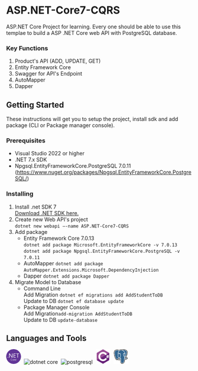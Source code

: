 # ASP.NET-Core7-CQRS
ASP.NET Core Project for learning. Every one should be able to use this templae to build a ASP .NET Core web API with PostgreSQL database.

### Key Functions 
1. Product's API (ADD, UPDATE, GET)
2. Entity Framework Core
3. Swagger for API's Endpoint
4. AutoMapper
5. Dapper

## Getting Started
These instructions will get you to setup the project, install sdk and add package (CLI or Package manager console).

### Prerequisites
- Visual Studio 2022 or higher 
- .NET 7.x SDK  
- Npgsql.EntityFrameworkCore.PostgreSQL 7.0.11 (https://www.nuget.org/packages/Npgsql.EntityFrameworkCore.PostgreSQL/)

### Installing
1.  Install .net SDK 7<br>
[Download .NET SDK here.](https://dotnet.microsoft.com/en-us/download/visual-studio-sdks)
2.  Create new Web API's project<br>
`dotnet new webapi –-name ASP.NET-Core7-CQRS`
3.  Add package
     - Entity Framework Core 7.0.13<br>
       `dotnet add package Microsoft.EntityFrameworkCore -v 7.0.13`<br>
       `dotnet add package Npgsql.EntityFrameworkCore.PostgreSQL -v 7.0.11`
     - AutoMapper
       `dotnet add package AutoMapper.Extensions.Microsoft.DependencyInjection`
    - Dapper
       `dotnet add package Dapper`
4.  Migrate Model to Database<br>
     - Command Line<br>
      Add Migration `dotnet ef migrations add AddStudentToDB`<br>
      Update to DB `dotnet ef database update`
     - Package Manager Console<br>
      Add Migration`add-migration AddStudentToDB`<br>
      Update to DB `update-database`
## Languages and Tools
<div>
  <img src="https://github.com/devicons/devicon/blob/master/icons/dotnetcore/dotnetcore-original.svg" title="dotnet core" alt="dotnet core" width="40" height="40"/>&nbsp;
  <img src="https://codeopinion.com/wp-content/uploads/2017/10/Bitmap-MEDIUM_Entity-Framework-Core-Logo_2colors_Square_Boxed_RGB.png" title="dotnet core" alt="dotnet core" width="40" height="40"/>&nbsp;
  <img src="https://www.learndapper.com/images/logo256X256.png" title="dapper orm" alt="postgresql" width="40" height="40"/>&nbsp;
  <img src="https://github.com/devicons/devicon/blob/master/icons/csharp/csharp-original.svg" title="csharp" alt="csharp" width="40" height="40"/>&nbsp;
  <img src="https://github.com/devicons/devicon/blob/master/icons/postgresql/postgresql-original.svg" title="postgresql" alt="postgresql" width="40" height="40"/>&nbsp;
</div>
